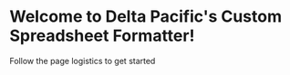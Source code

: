 # Welcome to Delta Pacific's Custom Spreadsheet Formatter!

Follow the page logistics to get started
